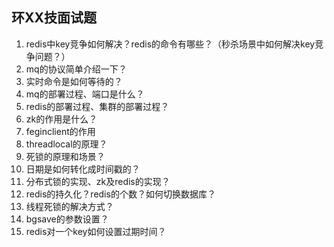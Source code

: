 
## 环XX技面试题

1. redis中key竞争如何解决？redis的命令有哪些？（秒杀场景中如何解决key竞争问题？）
2. mq的协议简单介绍一下？
3. 实时命令是如何等待的？
4. mq的部署过程、端口是什么？
5. redis的部署过程、集群的部署过程？
6. zk的作用是什么？
7. feginclient的作用
8. threadlocal的原理？
9. 死锁的原理和场景？
10. 日期是如何转化成时间戳的？
11. 分布式锁的实现、zk及redis的实现？
12. redis的持久化？redis的个数？如何切换数据库？
13. 线程死锁的解决方式？
14. bgsave的参数设置？
15. redis对一个key如何设置过期时间？
